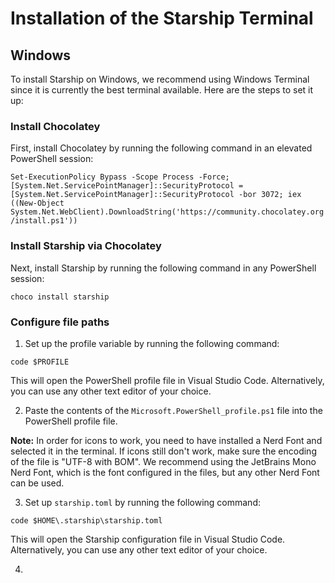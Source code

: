 # Installation of the Starship Terminal

## Windows

To install Starship on Windows, we recommend using Windows Terminal since it is currently the best terminal available. Here are the steps to set it up:

### Install Chocolatey

First, install Chocolatey by running the following command in an elevated PowerShell session:

`Set-ExecutionPolicy Bypass -Scope Process -Force; [System.Net.ServicePointManager]::SecurityProtocol = [System.Net.ServicePointManager]::SecurityProtocol -bor 3072; iex ((New-Object System.Net.WebClient).DownloadString('https://community.chocolatey.org/install.ps1'))`

### Install Starship via Chocolatey

Next, install Starship by running the following command in any PowerShell session:

`choco install starship`

### Configure file paths

1. Set up the profile variable by running the following command:

`code $PROFILE`

This will open the PowerShell profile file in Visual Studio Code. Alternatively, you can use any other text editor of your choice.

2. Paste the contents of the `Microsoft.PowerShell_profile.ps1` file into the PowerShell profile file.

**Note:** In order for icons to work, you need to have installed a Nerd Font and selected it in the terminal. If icons still don't work, make sure the encoding of the file is "UTF-8 with BOM". We recommend using the JetBrains Mono Nerd Font, which is the font configured in the files, but any other Nerd Font can be used.

3. Set up `starship.toml` by running the following command:

`code $HOME\.starship\starship.toml`

This will open the Starship configuration file in Visual Studio Code. Alternatively, you can use any other text editor of your choice.

4.
